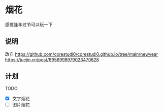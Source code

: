 # 烟花

感觉逢年过节可以玩一下

## 说明
改自
https://github.com/corestudi0/corestudi0.github.io/tree/main/newyear
https://juejin.cn/post/6958998979023470628
## 计划
TODO
+[x] 文字烟花
+[ ] 图片烟花